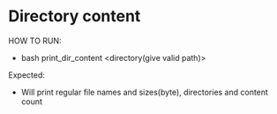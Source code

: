 # Directory content

HOW TO RUN:
 - bash print_dir_content <directory(give valid path)>

Expected:
 - Will print regular file names and sizes(byte), directories and content count

